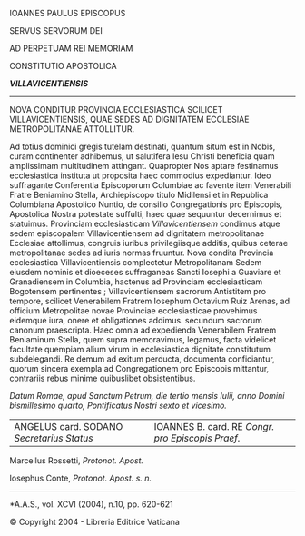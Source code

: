 IOANNES PAULUS EPISCOPUS

SERVUS SERVORUM DEI

AD PERPETUAM REI MEMORIAM

CONSTITUTIO APOSTOLICA

***VILLAVICENTIENSIS***

*******

NOVA CONDITUR PROVINCIA ECCLESIASTICA SCILICET VILLAVICENTIENSIS, QUAE SEDES AD DIGNITATEM ECCLESIAE METROPOLITANAE ATTOLLITUR.

Ad totius dominici gregis tutelam destinati, quantum situm est in Nobis, curam continenter adhibemus, ut salutifera Iesu Christi beneficia quam amplissimam multitudinem attingant. Quapropter Nos aptare festinamus ecclesiastica instituta ut proposita haec commodius expediantur. Ideo suffragante Conferentia Episcoporum Columbiae ac favente item Venerabili Fratre Beniamino Stella, Archiepiscopo titulo Midilensi et in Republica Columbiana Apostolico Nuntio, de consilio Congregationis pro Episcopis, Apostolica Nostra potestate suffulti, haec quae sequuntur decernimus et statuimus. Provinciam ecclesiasticam *Villavicentiensem* condimus atque sedem episcopalem Villavicentiensem ad dignitatem metropolitanae Ecclesiae attollimus, congruis iuribus privilegiisque additis, quibus ceterae metropolitanae sedes ad iuris normas fruuntur. Nova condita Provincia ecclesiastica Villavicentiensis complectetur Metropolitanam Sedem eiusdem nominis et dioeceses suffraganeas Sancti Iosephi a Guaviare et Granadiensem in Columbia, hactenus ad Provinciam ecclesiasticam Bogotensem pertinentes ; Villavicentiensem sacrorum Antistitem pro tempore, scilicet Venerabilem Fratrem Iosephum Octavium Ruiz Arenas, ad officium Metropolitae novae Provinciae ecclesiasticae provehimus eidemque iura, onere et obligationes addimus. secundum sacrorum canonum praescripta. Haec omnia ad expedienda Venerabilem Fratrem Beniaminum Stella, quem supra memoravimus, legamus, facta videlicet facultate quempiam alium virum in ecclesiastica dignitate constitutum subdelegandi. Re demum ad exitum perducta, documenta conficiantur, quorum sincera exempla ad Congregationem pro Episcopis mittantur, contrariis rebus minime quibuslibet obsistentibus.

*Datum Romae, apud Sanctum Petrum, die tertio mensis Iulii, anno Domini bismillesimo quarto, Pontificatus Nostri sexto et vicesimo.*

|     |     |
| --- | --- |
| ANGELUS card. SODANO  *Secretarius Status* | IOANNES B.  card. RE *Congr. pro Episcopis Praef.* |

Marcellus Rossetti, *Protonot. Apost.*

Iosephus Conte, *Protonot. Apost. s. n.*

* * *

*A.A.S., vol. XCVI (2004), n.10, pp. 620-621

© Copyright 2004 - Libreria Editrice Vaticana